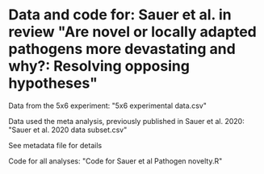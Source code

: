 # Data and code for: Sauer et al. in review "Are novel or locally adapted pathogens more devastating and why?: Resolving opposing hypotheses" 

Data from the 5x6 experiment: "5x6 experimental data.csv"

Data used the meta analysis, previously published in Sauer et al. 2020: "Sauer et al. 2020 data subset.csv"

See metadata file for details

Code for all analyses: "Code for Sauer et al Pathogen novelty.R"

